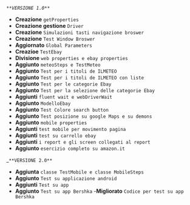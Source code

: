 _`**VERSIONE 1.0**`_

- **Creazione** `getProperties`
- **Creazione gestione** `Driver`
- **Creazione** `Simulazioni tasti navigazione broswer`
- **Creazione** `Test Window Broswer`
- **Aggiornato** `Global Parameters`
- **Creazioe** `TestEbay`
- **Divisione** `web properties e ebay properties`
- **Aggiunto** `meteoSteps e TestMeteo`
- **Aggiunto** `Test per i titoli de ILMETEO`
- **Aggiunto** `Test per i titoli de ILMETEO con liste`
- **Aggiunto** `Test per le categorie Ebay`
- **Aggiunto** `Test per la selezione delle categorie Ebay`
- **Aggiunti** `fluent wait e webDriverWait`
- **Aggiunto** `ModelloEbay`
- **Aggiunto** `Test Colore search button`
- **Aggiunto** `Test posizione su google Maps e su demons`
- **Aggiunto** `mobile properties`
- **Aggiunti** `test mobile per movimento pagina`
- **Aggiunti** `test su carrello ebay`
- **Aggiunti** `i report e gli screen collegati al report`
- **Aggiunto** `esercizio completo su amazon.it`

_`**VERSIONE 2.0**`
- **Aggiunta** `classe TestMobile e classe MobileSteps`
- **Aggiunto** `Test su applicazione android`
- **Aggiunti** `Test su app`
- **Aggiunto** `Test su app Bershka`
-**Migliorato** `Codice per test su app Bershka` 